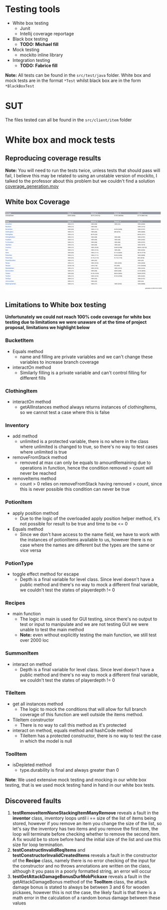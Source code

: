 # Testing tools
- White box testing
  - Junit
  - Intellij coverage reportage
- Black box testing
  - **TODO: Michael fill**
- Mock testing
  - mockito inline library
- Integration testing
  - **TODO: Fabrice fill**

**Note:** All tests can be found in the `src/test/java` folder. White box and mock tests are in the format `*Test` whilst black box are in the form `*BlackBoxTest`

# SUT
The files tested can all be found in the `src/client/item` folder


# White box and mock tests

## Reproducing coverage results
**Note:** You will need to run the tests twice, unless tests that should pass will fail, I believe this may be related to using an unstable version of mockito, I talked to the professor about this problem but we couldn't find a solution
[coverage_generation.mov](coverage_generation.mov)

## White box Coverage
![coverage_report.png](coverage_report.png)


## Limitations to White box testing

**Unfortunately we could not reach 100% code coverage for white box testing due to limitations we were unaware of at the time of project proposal, limitations we highlight below**

### BucketItem
- Equals method
  - name and filling are private variables and we can't change these variables to increase branch coverage
- interactOn method
  - Similarly filling is a private variable and can't control filling for different fills

### ClothingItem
- interactOn method
  - getAllInstances method always returns instances of clothingItems, so we cannot test a case where this is false

### Inventory
- add method
  - unlimited is a protected variable, there is no where in the class where unlimited is changed to true, so there's no way to test cases where unlimited is true
- removeFromStack method
  - removed at max can only be equals to amountRemaining due to operations in function, hence the condition removed > count will never be reached
- removeItems method
  - count > 0 relies on removeFromStack having removed > count, since this is never possible this condition can never be true

### PotionItem
- apply position method
  - Due to the logic of the overloaded apply position helper method, it's not possible for result to be true and time to be <= 0
- Equals method
  - Since we don't have access to the name field, we have to work with the instances of potionItems available to us, however there is no case where the names are different but the types are the same or vice versa

### PotionType
- toggle effect method for escape
  - Depth is a final variable for level class. Since level doesn't have a public method and there's no way to mock a different final variable, we couldn't test the states of playerdepth != 0

### Recipes
- main function
  - The logic in main is used for GUI testing, since there's no output to test or input to manipulate and we are not testing GUI we were unable to test the main method
  - **Note:** even without explicitly testing the main function, we still test over 2000 loc

### SummonItem
- interact on method
  - Depth is a final variable for level class. Since level doesn't have a public method and there's no way to mock a different final variable, we couldn't test the states of playerdepth != 0

### TileItem
- get all instances method
  - The logic to mock the conditions that will allow for full branch coverage of this function are well outside the items method.
- TileItem constructor
  - There is no way to call this method as it's protected
- interact on method, equals method and hashCode method
  - TileItem has a protected constructor, there is no way to test the case in which the model is null

### ToolItem
- isDepleted method
  - type.durability is final and always greater than 0

**Note**: We used extensive mock testing and mocking in our white box testing, that is we used mock testing hand in hand in our white box tests.

## Discovered faults
1. **testRemoveItemNoneStackingItemManyRemove** reveals a fault in the **inventor** class, inventory loops until i == size of the list of items being stored, however if you remove an item you change the size of the list, so let's say the inventory has two items and you remove the first item, the loop will terminate before checking whether to remove the second item. A fix would be to store before hand the initial size of the list and use this size for loop termination.
2. **testConstructInvalidReqItems** and **testConstructorInvalidCreatedItems** reveals a fault in the constructor of the **Recipe** class, namely there is no error checking of the input for the constructor and no throws annotations are written on the class, although it you pass in a poorly formatted string, an error will occur
3. **testGetAttackDamageBonusDurMobPickaxe** reveals a fault in the getAttackDamageBonus method of the **ToolItem** class, the attack damage bonus is stated to always be between 3 and 6 for wooden pickaxes, however this is not the case, the likely fault is that there is a math error in the calculation of a random bonus damage between these values

